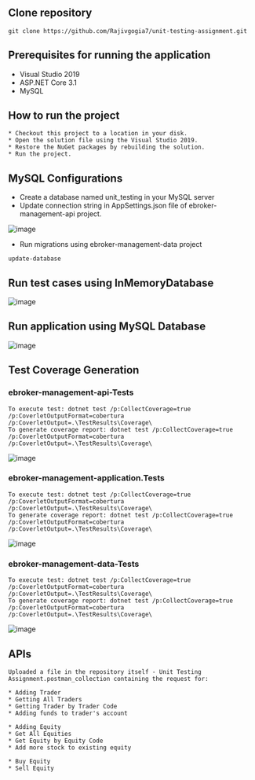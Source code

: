 ## Clone repository
```
git clone https://github.com/Rajivgogia7/unit-testing-assignment.git

```
## Prerequisites for running the application

* Visual Studio 2019
* ASP.NET Core 3.1
* MySQL

## How to run the project
```
* Checkout this project to a location in your disk.
* Open the solution file using the Visual Studio 2019.
* Restore the NuGet packages by rebuilding the solution.
* Run the project.
```

## MySQL Configurations

* Create a database named unit_testing in your MySQL server
* Update connection string in AppSettings.json file of ebroker-management-api project.

![image](https://user-images.githubusercontent.com/6339432/147266662-1bcedbe3-dc47-4128-8c52-c50475757b9c.png)

* Run migrations using ebroker-management-data project
```
update-database
```

## Run test cases using InMemoryDatabase 

![image](https://user-images.githubusercontent.com/6339432/147267569-53bf2eb4-922b-439d-bd87-3c0647ecfee6.png)

## Run application using MySQL Database 

![image](https://user-images.githubusercontent.com/6339432/147268800-99b5afb6-c121-4457-8256-ca9514000b2a.png)

## Test Coverage Generation

### ebroker-management-api-Tests
```
To execute test: dotnet test /p:CollectCoverage=true /p:CoverletOutputFormat=cobertura /p:CoverletOutput=.\TestResults\Coverage\
To generate coverage report: dotnet test /p:CollectCoverage=true /p:CoverletOutputFormat=cobertura /p:CoverletOutput=.\TestResults\Coverage\
```

![image](https://user-images.githubusercontent.com/6339432/147268922-91dbf20d-a436-4cf9-828b-d8d9d653ed5f.png)


### ebroker-management-application.Tests
```
To execute test: dotnet test /p:CollectCoverage=true /p:CoverletOutputFormat=cobertura /p:CoverletOutput=.\TestResults\Coverage\
To generate coverage report: dotnet test /p:CollectCoverage=true /p:CoverletOutputFormat=cobertura /p:CoverletOutput=.\TestResults\Coverage\
```

![image](https://user-images.githubusercontent.com/6339432/147269029-2eb8bb46-1b4d-46b9-9347-c67ba26feca4.png)


### ebroker-management-data-Tests
```
To execute test: dotnet test /p:CollectCoverage=true /p:CoverletOutputFormat=cobertura /p:CoverletOutput=.\TestResults\Coverage\
To generate coverage report: dotnet test /p:CollectCoverage=true /p:CoverletOutputFormat=cobertura /p:CoverletOutput=.\TestResults\Coverage\
```

![image](https://user-images.githubusercontent.com/6339432/147269087-7bf4aa3c-20a1-4bc3-ae5e-71cf855612c7.png)


## APIs
```
Uploaded a file in the repository itself - Unit Testing Assignment.postman_collection containing the request for:

* Adding Trader
* Getting All Traders
* Getting Trader by Trader Code
* Adding funds to trader's account

* Adding Equity
* Get All Equities
* Get Equity by Equity Code
* Add more stock to existing equity

* Buy Equity
* Sell Equity

```
